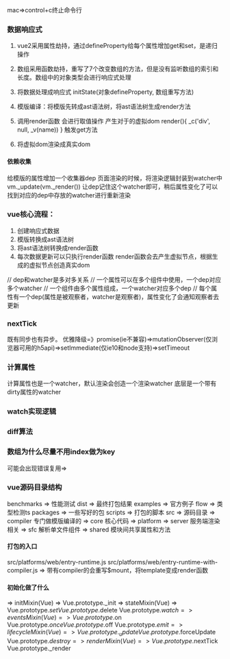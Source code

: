 mac=>control+c终止命令行

### 数据响应式
1) vue2采用属性劫持，通过defineProperty给每个属性增加get和set，是递归操作
2) 数组采用函数劫持，重写了7个改变数组的方法，但是没有监听数组的索引和长度。数组中的对象类型会进行响应式处理


1) 将数据处理成响应式 initState(对象defineProperty, 数组重写方法)
2) 模版编译：将模版先转成ast语法树，将ast语法树生成render方法
3) 调用render函数 会进行取值操作 产生对于的虚拟dom render(){ _c('div', null, _v(name)) } 触发get方法
4) 将虚拟dom渲染成真实dom

#### 依赖收集
给模版的属性增加一个收集器dep
页面渲染的时候，将渲染逻辑封装到watcher中 vm._update(vm._render())
让dep记住这个watcher即可，稍后属性变化了可以找到对应的dep中存放的watcher进行重新渲染

### vue核心流程：
1) 创建响应式数据
2) 模版转换成ast语法树
3) 将ast语法树转换成render函数
4) 每次数据更新可以只执行render函数
render函数会去产生虚拟节点，根据生成的虚拟节点创造真实dom

// dep和watcher是多对多关系
// 一个属性可以在多个组件中使用，一个dep对应多个watcher
// 一个组件由多个属性组成，一个watcher对应多个dep
// 每个属性有一个dep(属性是被观察者，watcher是观察者)，属性变化了会通知观察者去更新

### nextTick
既有同步也有异步。
优雅降级=》promise(ie不兼容)=>mutationObserver(仅浏览器可用的h5api)=>setImmediate(仅ie10和node支持)=>setTimeout

### 计算属性
计算属性也是一个watcher，默认渲染会创造一个渲染watcher
底层是一个带有dirty属性的watcher

### watch实现逻辑

### diff算法

### 数组为什么尽量不用index做为key
可能会出现错误复用=>

### vue源码目录结构
benchmarks => 性能测试
dist => 最终打包结果
examples => 官方例子
flow => 类型检测ts
packages => 一些写好的包
scripts => 打包的脚本
src => 源码目录
 => compiler 专门做模版编译的
 => core 核心代码
 => platform
 => server 服务端渲染相关
 => sfc 解析单文件组件
 => shared 模块间共享属性和方法

#### 打包的入口
src/platforms/web/entry-runtime.js
src/platforms/web/entry-runtime-with-compiler.js => 带有compiler的会重写$mount，将template变成render函数

#### 初始化做了什么
 => initMixin(Vue) => Vue.prototype._init
 => stateMixin(Vue) => Vue.prototype.$set Vue.prototype.$delete Vue.prototype.$watch
 => eventsMixin(Vue) => Vue.prototype.$on Vue.prototype.$once Vue.prototype.$off Vue.prototype.$emit
 => lifecycleMixin(Vue) => Vue.prototype._update Vue.prototype.$forceUpdate Vue.prototype.$destroy
 => renderMixin(Vue) => Vue.prototype.$nextTick Vue.prototype._render